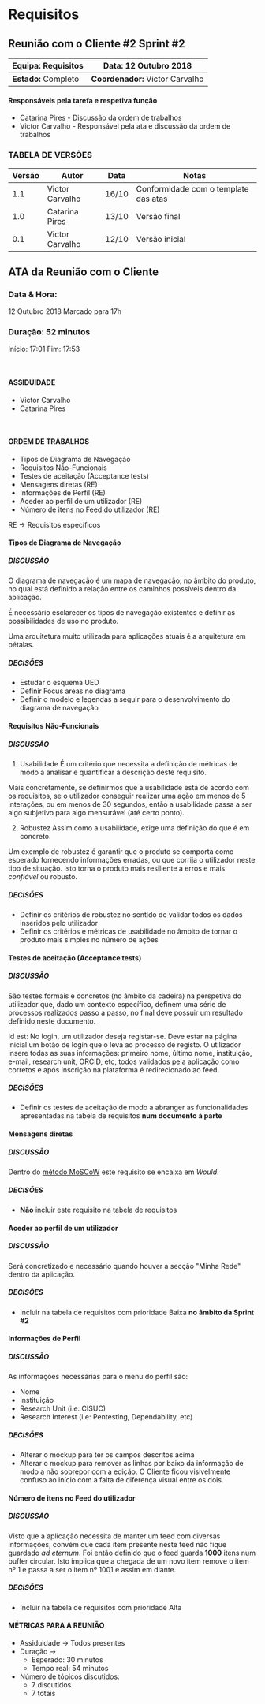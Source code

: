 # Requisitos
## **Reunião com o Cliente #2 Sprint #2**

| **Equipa:** Requisitos | **Data:** 12 Outubro 2018| 
| ------ | ------ | 
| **Estado:** Completo |  **Coordenador:** Victor Carvalho |

#### **Responsáveis pela tarefa e respetiva função**
  * Catarina Pires  - Discussão da ordem de trabalhos
  * Victor Carvalho - Responsável pela ata e discussão da ordem de trabalhos


### TABELA DE VERSÕES
|**Versão**|**Autor**|**Data**|**Notas**|
|---|---|---|---|
|1.1 | Victor Carvalho | 16/10 | Conformidade com o template das atas |
|1.0 | Catarina Pires | 13/10 | Versão final|
|0.1 | Victor Carvalho | 12/10 | Versão inicial|

## ATA da Reunião com o Cliente 

### Data & Hora: 
12 Outubro 2018
Marcado para 17h

### Duração: 52 minutos
Início: 17:01
Fim:    17:53

<br/> 

#### ASSIDUIDADE

* Victor Carvalho
* Catarina Pires

<br/>

#### ORDEM DE TRABALHOS
* Tipos de Diagrama de Navegação
* Requisitos Não-Funcionais
* Testes de aceitação (Acceptance tests)
* Mensagens diretas (RE)
* Informações de Perfil (RE)
* Aceder ao perfil de um utilizador (RE)
* Número de itens no Feed do utilizador (RE)

RE → Requisitos específicos
<div style="page-break-after: always;"></div>


#### Tipos de Diagrama de Navegação
##### DISCUSSÃO
O diagrama de navegação é um mapa de navegação, no âmbito do produto, no qual está definido a relação entre os caminhos possíveis dentro da aplicação.

É necessário esclarecer os tipos de navegação existentes e definir as possibilidades de uso no produto.

Uma arquitetura muito utilizada para aplicações atuais é a arquitetura em pétalas.
##### DECISÕES
* Estudar o esquema UED
* Definir Focus areas no diagrama
* Definir o modelo e legendas a seguir para o desenvolvimento do diagrama de navegação

#### Requisitos Não-Funcionais
##### DISCUSSÃO
1. Usabilidade
É um critério que necessita a definição de métricas de modo a analisar e quantificar a descrição deste requisito.

Mais concretamente, se definirmos que a usabilidade está de acordo com os requisitos, se o utilizador conseguir realizar uma ação em menos de 5 interações, ou em menos de 30 segundos, então a usabilidade passa a ser algo subjetivo para algo mensurável (até certo ponto).

2. Robustez
Assim como a usabilidade, exige uma definição do que é em concreto.

Um exemplo de robustez é garantir que o produto se comporta como esperado fornecendo informações erradas, ou que corrija o utilizador neste tipo de situação. Isto torna o produto mais resiliente a erros e mais _confiável_ ou robusto.
##### DECISÕES
* Definir os critérios de robustez no sentido de validar todos os dados inseridos pelo utilizador
* Definir os critérios e métricas de usabilidade no âmbito de tornar o produto mais simples no número de ações

<div style="page-break-after: always;"></div>

#### Testes de aceitação (Acceptance tests)
##### DISCUSSÃO
São testes formais e concretos (no âmbito da cadeira) na perspetiva do utilizador que, dado um contexto específico, definem uma série de processos realizados passo a passo, no final deve possuir um resultado definido neste documento.

Id est:
No login, um utilizador deseja registar-se. Deve estar na página inicial um botão de login que o leva ao processo de registo. O utilizador insere todas as suas informações: primeiro nome, último nome, instituição, e-mail, research unit, ORCID, etc, todos validados pela aplicação como corretos e após inscrição na plataforma é redirecionado ao feed. 
##### DECISÕES
* Definir os testes de aceitação de modo a abranger as funcionalidades apresentadas na tabela de requisitos **num documento à parte**

#### Mensagens diretas
##### DISCUSSÃO
Dentro do [método MoSCoW](https://en.wikipedia.org/wiki/MoSCoW_method) este requisito se encaixa em _Would_.
##### DECISÕES
* **Não** incluir este requisito na tabela de requisitos

#### Aceder ao perfil de um utilizador
##### DISCUSSÃO
Será concretizado e necessário quando houver a secção "Minha Rede" dentro da aplicação.
##### DECISÕES
* Incluir na tabela de requisitos com prioridade Baixa **no âmbito da Sprint #2**
<div style="page-break-after: always;"></div>

#### Informações de Perfil
##### DISCUSSÃO
As informações necessárias para o menu do perfil são:

* Nome
* Instituição
* Research Unit (i.e: CISUC)
* Research Interest (i.e: Pentesting, Dependability, etc)

##### DECISÕES
* Alterar o mockup para ter os campos descritos acima
* Alterar o mockup para remover as linhas por baixo da informação de modo a não sobrepor com a edição. O Cliente ficou visivelmente confuso ao início com a falta de diferença visual entre os dois.

#### Número de itens no Feed do utilizador
##### DISCUSSÃO
Visto que a aplicação necessita de manter um feed com diversas informações, convém que cada item presente neste feed não fique guardado _ad eternum_. Foi então definido que o feed guarda **1000** itens num buffer circular. Isto implica que a chegada de um novo item remove o item nº 1 e passa a ser o item nº 1001 e assim em diante.
##### DECISÕES
* Incluir na tabela de requisitos com prioridade Alta

#### MÉTRICAS PARA A REUNIÃO
* Assiduidade → Todos presentes
* Duração → 
  * Esperado: 30 minutos
  * Tempo real: 54 minutos
* Número de tópicos discutidos: 
  * 7 discutidos
  * 7 totais
<br/>
